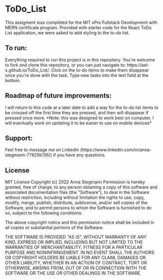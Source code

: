 # ToDo_List

This assigment was completed for the MIT xPro Fullstack Development with MERN certificate program. Provided with starter code for the React ToDo List application, we were asked to add styling to the to-do list.

<h2>To run:</h2>
Everything required to run this project is in this repository. You're welcome to fork and clone this repository, or you can just navigate to: https://ael-s.github.io/ToDo_List/. Click on the to-do items to make them disappear once you're done with the task. Type new tasks into the text field at the bottom. 

<h2>Roadmap of future improvements:</h2>
I will return to this code at a later date to add a way for the to-do list items to be crossed off the first time they are pressed, and then will disappear if pressed once more. *Note: this was designed to work best on computer, I will eventually work on updating it to be easier to use on mobile devices*

<h2>Support:</h2>
Feel free to message me on LinkedIn (https://www.linkedin.com/in/anna-stegmann-77825b136/) if you have any questions.

<h2>License</h2>
MIT License Copyright (c) 2022 Anna Stegmann
Permission is hereby granted, free of charge, to any person obtaining a copy of this software and associated documentation files (the "Software"), to deal in the Software without restriction, including without limitation the rights to use, copy, modify, merge, publish, distribute, sublicense, and/or sell copies of the Software, and to permit persons to whom the Software is furnished to do so, subject to the following conditions:

The above copyright notice and this permission notice shall be included in all copies or substantial portions of the Software.

THE SOFTWARE IS PROVIDED "AS IS", WITHOUT WARRANTY OF ANY KIND, EXPRESS OR IMPLIED, INCLUDING BUT NOT LIMITED TO THE WARRANTIES OF MERCHANTABILITY, FITNESS FOR A PARTICULAR PURPOSE AND NONINFRINGEMENT. IN NO EVENT SHALL THE AUTHORS OR COPYRIGHT HOLDERS BE LIABLE FOR ANY CLAIM, DAMAGES OR OTHER LIABILITY, WHETHER IN AN ACTION OF CONTRACT, TORT OR OTHERWISE, ARISING FROM, OUT OF OR IN CONNECTION WITH THE SOFTWARE OR THE USE OR OTHER DEALINGS IN THE SOFTWARE.
